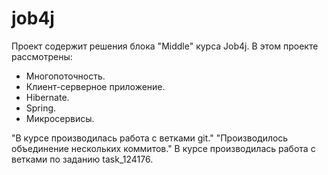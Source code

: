 # job4j
Проект содержит решения блока "Middle" курса Job4j.
В этом проекте рассмотрены:
- Многопоточность.
- Клиент-серверное приложение.
- Hibernate.
- Spring.
- Микросервисы.

"В курсе производилась работа с ветками git."
"Производилось объединение нескольких коммитов."
В курсе производилась работа с ветками по заданию task_124176.